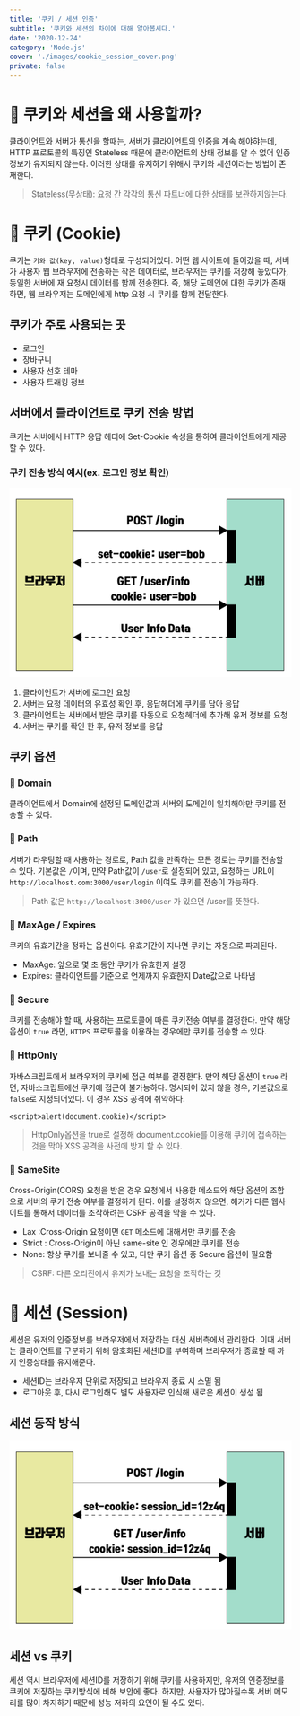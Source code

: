 ```yaml
---
title: '쿠키 / 세션 인증'
subtitle: '쿠키와 세션의 차이에 대해 알아봅시다.'
date: '2020-12-24'
category: 'Node.js'
cover: './images/cookie_session_cover.png'
private: false
---
```


# 🍪 쿠키와 세션을 왜 사용할까?

클라이언트와 서버가 통신을 할때는, 서버가 클라이언트의 인증을 계속 해야햐는데, HTTP 프로토콜의 특징인 Stateless 때문에 클라이언트의 상태 정보를 알 수 없어 인증 정보가 유지되지 않는다.
이러한 상태를 유지하기 위해서 쿠키와 세션이라는 방법이 존재한다.

> Stateless(무상태): 요청 간 각각의 통신 파트너에 대한 상태를 보관하지않는다.

# 🍪 쿠키 (Cookie)

쿠키는 `키와 값(key, value)`형태로 구성되어있다. 어떤 웹 사이트에 들어갔을 때, 서버가 사용자 웹 브라우저에 전송하는 작은 데이터로, 브라우저는 쿠키를 저장해 놓았다가, 동일한 서버에 재 요청시 데이터를 함께 전송한다.
즉, 해당 도메인에 대한 쿠키가 존재하면, 웹 브라우저는 도메인에게 http 요청 시 쿠키를 함께 전달한다.

## 쿠키가 주로 사용되는 곳

- 로그인
- 장바구니
- 사용자 선호 테마
- 사용자 트래킹 정보

## 서버에서 클라이언트로 쿠키 전송 방법

쿠키는 서버에서 HTTP 응답 헤더에 Set-Cookie 속성을 통하여 클라이언트에게 제공할 수 있다.

### 쿠키 전송 방식 예시(ex. 로그인 정보 확인)

<center><img src="./images/cookie_session_1.png" alt="cookie_session_1" /></center>

1. 클라이언트가 서버에 로그인 요청
2. 서버는 요청 데이터의 유효성 확인 후, 응답헤더에 쿠키를 담아 응답
3. 클라이언트는 서버에서 받은 쿠키를 자동으로 요청헤더에 추가해 유저 정보를 요청
4. 서버는 쿠키를 확인 한 후, 유저 정보를 응답

## 쿠키 옵션

### 📖 Domain

클라이언트에서 Domain에 설정된 도메인값과 서버의 도메인이 일치해야만 쿠키를 전송할 수 있다.

### 📖 Path

서버가 라우팅할 때 사용하는 경로로, Path 값을 만족하는 모든 경로는 쿠키를 전송할 수 있다.
기본값은 `/`이며, 만약 Path값이 `/user`로 설정되어 있고, 요청하는 URL이 `http://localhost.com:3000/user/login` 이여도 쿠키를 전송이 가능하다.

> Path 값은 `http://localhost:3000/user` 가 있으면 /user를 뜻한다.

### 📖 MaxAge / Expires

쿠키의 유효기간을 정하는 옵션이다. 유효기간이 지나면 쿠키는 자동으로 파괴된다.

- MaxAge: 앞으로 몇 초 동안 쿠키가 유효한지 설정
- Expires: 클라이언트를 기준으로 언제까지 유효한지 Date값으로 나타냄

### 📖 Secure

쿠키를 전송해야 할 때, 사용하는 프로토콜에 따른 쿠키전송 여부를 결정한다.
만약 해당 옵션이 `true` 라면, `HTTPS` 프로토콜을 이용하는 경우에만 쿠키를 전송할 수 있다.

### 📖 HttpOnly

자바스크립트에서 브라우저의 쿠키에 접근 여부를 결정한다.
만약 해당 옵션이 `true` 라면, 자바스크립트에선 쿠키에 접근이 불가능하다.
명시되어 있지 않을 경우, 기본값으로 `false`로 지정되어있다. 이 경우 XSS 공격에 취약하다.

```
<script>alert(document.cookie)</script>
```

> HttpOnly옵션을 true로 설정해 document.cookie를 이용해 쿠키에 접속하는 것을 막아 XSS 공격을 사전에 방지 할 수 있다.

### 📖 SameSite

Cross-Origin(CORS) 요청을 받은 경우 요청에서 사용한 메소드와 해당 옵션의 조합으로 서버의 쿠키 전송 여부를 결정하게 된다.
이를 설정하지 않으면, 해커가 다른 웹사이트를 통해서 데이터를 조작하려는 CSRF 공격을 막을 수 있다.

- Lax :Cross-Origin 요청이면 `GET` 메소드에 대해서만 쿠키를 전송
- Strict : Cross-Origin이 아닌 same-site 인 경우에만 쿠키를 전송
- None: 항상 쿠키를 보내줄 수 있고, 다만 쿠키 옵션 중 Secure 옵션이 필요함

> CSRF: 다른 오리진에서 유저가 보내는 요청을 조작하는 것

# 🍪 세션 (Session)

세션은 유저의 인증정보를 브라우저에서 저장하는 대신 서버측에서 관리한다. 이때 서버는 클라이언트를 구분하기 위해 암호화된 세션ID를 부여하며 브라우저가 종료할 때 까지
인증상태를 유지해준다.

- 세션ID는 브라우저 단위로 저장되고 브라우저 종료 시 소멸 됨
- 로그아웃 후, 다시 로그인해도 별도 사용자로 인식해 새로운 세션이 생성 됨

## 세션 동작 방식

<center><img src="./images/cookie_session_02.png" alt="session" /></center>

## 세션 vs 쿠키

세션 역시 브라우저에 세션ID를 저장하기 위해 쿠키를 사용하지만, 유저의 인증정보를 쿠키에 저장하는 쿠키방식에 비해 보안에 좋다. 하지만, 사용자가 많아질수록 서버 메모리를 많이 차지하기 때문에 성능 저하의 요인이 될 수도 있다.
